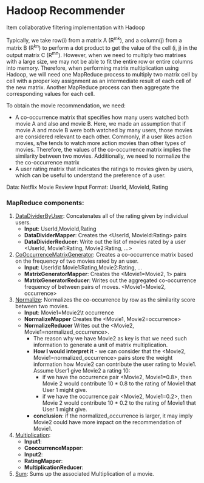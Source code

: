 # Hadoop Recommender
Item collaborative filtering implementation with Hadoop

Typically, we take row(i) from a matrix A (R<sup>mk</sup>), and a column(j) from a matrix B (R<sup>kn</sup>) to perform a dot product to get the value of the cell (i, j) in the output matrix C (R<sup>mn</sup>). However, when we need to multiply two matrixes with a large size, we may not be able to fit the entire row or entire columns into memory. Therefore, when performing matrix multiplication using Hadoop, we will need one MapReduce process to multiply two matrix cell by cell with a proper key assignment as an intermediate result of each cell of the new matrix. Another MapReduce process can then aggregate the corresponding values for each cell.

To obtain the movie recommendation, we need: 
* A co-occurrence matrix that specifies how many users watched both movie A and also and movie B. Here, we made an assumption that if movie A and movie B were both watched by many users, those movies are considered relevant to each other. Commonly, if a user likes action movies, s/he tends to watch more action movies than other types of movies. Therefore, the values of the co-occurrence matrix implies the similarity between two movies. Additionally, we need to normalize the the co-occurrence matrix  
* A user rating matrix that indicates the ratings to movies given by users, which can be useful to understand the preference of a user.

Data: Netflix Movie Review
Input Format: UserId, MovieId, Rating

### MapReduce components:
1. [DataDividerByUser](https://github.com/jswong65/Hadoop_Recommender/blob/master/src/main/java/DataDividerByUser.java): Concatenates all of the rating given by individual users.
    * **Input**: UserId,MovieId,Rating
    * **DataDividerMapper**: Creates the <UserId, MovieId:Rating> pairs
    * **DataDividerReducer**: Write out the list of movies rated by a user <UserId, Movie1:Rating, Movie2:Rating, ...>
2. [CoOccurrenceMatrixGenerator](https://github.com/jswong65/Hadoop_Recommender/blob/master/src/main/java/CoOccurrenceMatrixGenerator.java): Creates a co-occurrence matrix based on the frequency of two movies rated by an user. 
    * **Input**: UserId\t Movie1:Rating,Movie2:Rating, ...
    * **MatrixGeneratorMapper**: Creates the <Movie1=Movie2, 1> pairs
    * **MatrixGeneratorReducer**: Writes out the aggregated co-occurrence frequency of between pairs of moves. <Movie1=Movie2, occurrence>
3. [Normalize](https://github.com/jswong65/Hadoop_Recommender/blob/master/src/main/java/Normalize.java): Normalizes the co-occurrence by row as the similarity score between two movies. 
    * **Input**: Movie1=Movie2\t occurrence
    * **NormalizeMapper** Creates the <Movie1, Movie2=occurrence>
    * **NormalizeReducer** Writes out the <Movie2, Movie1=normalized_occurrence>. 
        * The reason why we have Movie2 as key is that we need such information to generate a unit of matrix multiplication. 
        * **How I would interpret it** - we can consider that the <Movie2, Movie1=normalized_occurrence> pairs store the weight information how Movie2 can contribute the user rating to Movie1. Assume User1 give Movie2 a rating 10:
            * if we have the occurrence pair <Movie2, Movie1=0.8>, then Movie 2 would contribute 10 * 0.8 to the rating of Movie1 that User 1 might give. 
            * if we have the occurrence pair <Movie2, Movie1=0.2>, then Movie 2 would contribute 10 * 0.2 to the rating of Movie1 that User 1 might give.
        * **conclusion**: if the normalized_occurrence is larger, it may imply Movie2 could have more impact on the recommendation of Movie1. 
4. [Multiplication](https://github.com/jswong65/Hadoop_Recommender/blob/master/src/main/java/Multiplication.java):
    * **Input1**: 
    * **CooccurrenceMapper**:
    * **Input2**:
    * **RatingMapper**:
    * **MultiplicationReducer**:
5. [Sum](https://github.com/jswong65/Hadoop_Recommender/blob/master/src/main/java/Sum.java): Sums up the associated Multiplication of a movie.
